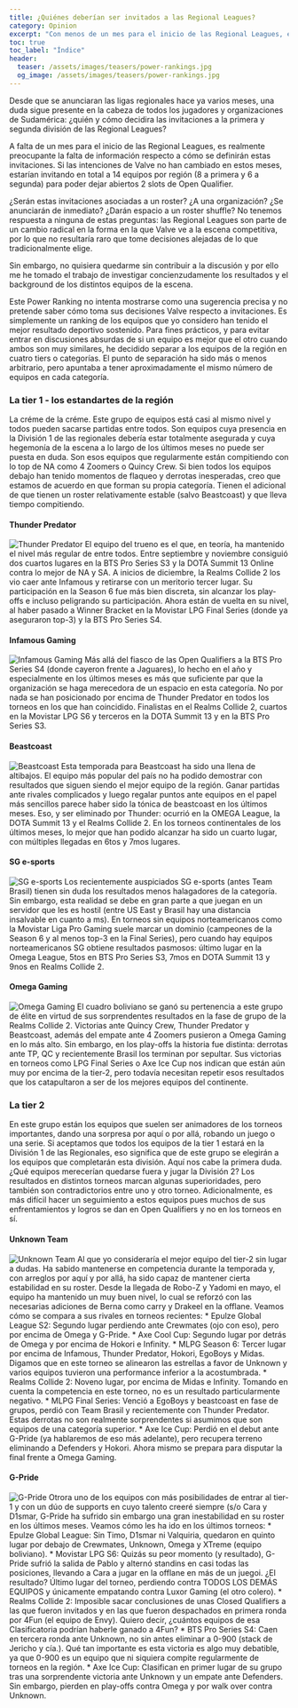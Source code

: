 ```yaml
---
title: ¿Quiénes deberían ser invitados a las Regional Leagues?
category: Opinion
excerpt: "Con menos de un mes para el inicio de las Regional Leagues, es cada vez más importante definir qué equipos merecen una invitación directa al torneo."
toc: true
toc_label: "Índice"
header:
  teaser: /assets/images/teasers/power-rankings.jpg
  og_image: /assets/images/teasers/power-rankings.jpg
---
```


Desde que se anunciaran las ligas regionales hace ya varios meses, una duda sigue presente en la cabeza de todos los jugadores y organizaciones de Sudamérica: ¿quién y cómo decidira las invitaciones a la primera y segunda división de las Regional Leagues?

A falta de un mes para el inicio de las Regional Leagues, es realmente preocupante la falta de información respecto a cómo se definirán estas invitaciones. Si las intenciones de Valve no han cambiado en estos meses, estarían invitando en total a 14 equipos por región (8 a primera y 6 a segunda) para poder dejar abiertos 2 slots de Open Qualifier.

¿Serán estas invitaciones asociadas a un roster? ¿A una organización? ¿Se anunciarán de inmediato? ¿Darán espacio a un roster shuffle? No tenemos respuesta a ninguna de estas preguntas: las Regional Leagues son parte de un cambio radical en la forma en la que Valve ve a la escena competitiva, por lo que no resultaría raro que tome decisiones alejadas de lo que tradicionalmente elige.

Sin embargo, no quisiera quedarme sin contribuir a la discusión y por ello me he tomado el trabajo de investigar concienzudamente los resultados y el background de los distintos equipos de la escena.

Este Power Ranking no intenta mostrarse como una sugerencia precisa y no pretende saber cómo toma sus decisiones Valve respecto a invitaciones. Es simplemente un ranking de los equipos que yo considero han tenido el mejor resultado deportivo sostenido. Para fines prácticos, y para evitar entrar en discusiones absurdas de si un equipo es mejor que el otro cuando ambos son muy similares, he decidido separar a los equipos de la región en cuatro tiers o categorías. El punto de separación ha sido más o menos arbitrario, pero apuntaba a tener aproximadamente el mismo número de equipos en cada categoría.

### La tier 1 - los estandartes de la región
La créme de la créme. Este grupo de equipos está casi al mismo nivel y todos pueden sacarse partidas entre todos. Son equipos cuya presencia en la División 1 de las regionales debería estar totalmente asegurada y cuya hegemonía de la escena a lo largo de los últimos meses no puede ser puesta en duda. Son esos equipos que regularmente están compitiendo con lo top de NA como 4 Zoomers o Quincy Crew. Si bien todos los equipos debajo han tenido momentos de flaqueo y derrotas inesperadas, creo que estamos de acuerdo en que forman su propia categoría. Tienen el adicional de que tienen un roster relativamente estable (salvo Beastcoast) y que lleva tiempo compitiendo.

#### Thunder Predator
<img src="{{ site.url }}{{ site.baseurl }}/assets/images/posts/teamsxd/thunder-predator.png" alt="Thunder Predator">
El equipo del trueno es el que, en teoría, ha mantenido el nivel más regular de entre todos. Entre septiembre y noviembre consiguió dos cuartos lugares en la BTS Pro Series S3 y la DOTA Summit 13 Online contra lo mejor de NA y SA. A inicios de diciembre, la Realms Collide 2 los vio caer ante Infamous y retirarse con un meritorio tercer lugar. Su participación en la Season 6 fue más bien discreta, sin alcanzar los play-offs e incluso peligrando su participación. Ahora están de vuelta en su nivel, al haber pasado a Winner Bracket en la Movistar LPG Final Series (donde ya aseguraron top-3) y la BTS Pro Series S4.


#### Infamous Gaming
<img src="{{ site.url }}{{ site.baseurl }}/assets/images/posts/teamsxd/infamous-gaming.png" alt="Infamous Gaming">
Más allá del fiasco de las Open Qualifiers a la BTS Pro Series S4 (donde cayeron frente a Jaguares), lo hecho en el año y especialmente en los últimos meses es más que suficiente par que la organización se haga merecedora de un espacio en esta categoría. No por nada se han posicionado por encima de Thunder Predator en todos los torneos en los que han coincidido. Finalistas en el Realms Collide 2, cuartos en la Movistar LPG S6 y terceros en la DOTA Summit 13 y en la BTS Pro Series S3.

#### Beastcoast
<img src="{{ site.url }}{{ site.baseurl }}/assets/images/posts/teamsxd/beastcoast.png" alt="Beastcoast">
Esta temporada para Beastcoast ha sido una llena de altibajos. El equipo más popular del país no ha podido demostrar con resultados que siguen siendo el mejor equipo de la región. Ganar partidas ante rivales complicados y luego regalar puntos ante equipos en el papel más sencillos parece haber sido la tónica de beastcoast en los últimos meses. Eso, y ser eliminado por Thunder: ocurrió en la OMEGA League, la DOTA Summit 13 y el Realms Collide 2. En los torneos continentales de los últimos meses, lo mejor que han podido alcanzar ha sido un cuarto lugar, con múltiples llegadas en 6tos y 7mos lugares.

#### SG e-sports
<img src="{{ site.url }}{{ site.baseurl }}/assets/images/posts/teamsxd/sg-esports.png" alt="SG e-sports">
Los recientemente auspiciados SG e-sports (antes Team Brasil) tienen sin duda los resultados menos halagadores de la categoría. Sin embargo, esta realidad se debe en gran parte a que juegan en un servidor que les es hostil (entre US East y Brasil hay una distancia insalvable en cuanto a ms). En torneos sin equipos norteamericanos como la Movistar Liga Pro Gaming suele marcar un dominio (campeones de la Season 6 y al menos top-3 en la Final Series), pero cuando hay equipos norteamericanos SG obtiene resultados pasmosos: último lugar en la Omega League, 5tos en BTS Pro Series S3, 7mos en DOTA Summit 13 y 9nos en Realms Collide 2.

#### Omega Gaming
<img src="{{ site.url }}{{ site.baseurl }}/assets/images/posts/teamsxd/omega-gaming.png" alt="Omega Gaming">
El cuadro boliviano se ganó su pertenencia a este grupo de élite en virtud de sus sorprendentes resultados en la fase de grupo de la Realms Collide 2. Victorias ante Quincy Crew, Thunder Predator y Beastcoast, además del empate ante 4 Zoomers pusieron a Omega Gaming en lo más alto. Sin embargo, en los play-offs la historia fue distinta: derrotas ante TP, QC y recientemente Brasil los terminan por sepultar. Sus victorias en torneos como LPG Final Series o Axe Ice Cup nos indican que están aún muy por encima de la tier-2, pero todavía necesitan repetir esos resultados que los catapultaron a ser de los mejores equipos del continente.


### La tier 2
En este grupo están los equipos que suelen ser animadores de los torneos importantes, dando una sorpresa por aquí o por allá, robando un juego o una serie. Si aceptamos que todos los equipos de la tier 1 estará en la División 1 de las Regionales, eso significa que de este grupo se elegirán a los equipos que completarán esta división. Aquí nos cabe la primera duda. ¿Qué equipos merecerían quedarse fuera y jugar la División 2? Los resultados en distintos torneos marcan algunas superioridades, pero también son contradictorios entre uno y otro torneo. Adicionalmente, es más difícil hacer un seguimiento a estos equipos pues muchos de sus enfrentamientos y logros se dan en Open Qualifiers y no en los torneos en sí.

#### Unknown Team
<img src="{{ site.url }}{{ site.baseurl }}/assets/images/posts/teamsxd/unknown.png" alt="Unknown Team">
Al que yo consideraría el mejor equipo del tier-2 sin lugar a dudas. Ha sabido mantenerse en competencia durante la temporada y, con arreglos por aquí y por allá, ha sido capaz de mantener cierta estabilidad en su roster. Desde la llegada de Robo-Z y Yadomi en mayo, el equipo ha mantenido un muy buen nivel, lo cual se reforzó con las necesarias adiciones de Berna como carry y Drakeel en la offlane. Veamos cómo se compara a sus rivales en torneos recientes:
* Epulze Global League S2: Segundo lugar perdiendo ante Crewmates (ojo con eso), pero por encima de Omega y G-Pride.
* Axe Cool Cup: Segundo lugar por detrás de Omega y por encima de Hokori e Infinity.
* MLPG Season 6: Tercer lugar por encima de Infamous, Thunder Predator, Hokori, EgoBoys y Midas. Digamos que en este torneo se alinearon las estrellas a favor de Unknown y varios equipos tuvieron una performance inferior a la acostumbrada.
* Realms Collide 2: Noveno lugar, por encima de Midas e Infinity. Tomando en cuenta la competencia en este torneo, no es un resultado particularmente negativo.
* MLPG Final Series: Venció a EgoBoys y beastcoast en fase de grupos, perdió con Team Brasil y recientemente con Thunder Predator. Estas derrotas no son realmente sorprendentes si asumimos que son equipos de una categoría superior.
* Axe Ice Cup: Perdió en el debut ante G-Pride (ya hablaremos de eso más adelante), pero recupera terreno eliminando a Defenders y Hokori. Ahora mismo se prepara para disputar la final frente a Omega Gaming.

#### G-Pride
<img src="{{ site.url }}{{ site.baseurl }}/assets/images/posts/teamsxd/g-pride.png" alt="G-Pride">
Otrora uno de los equipos con más posibilidades de entrar al tier-1 y con un dúo de supports en cuyo talento creeré siempre (s/o Cara y D1smar, G-Pride ha sufrido sin embargo una gran inestabilidad en su roster en los últimos meses. Veamos cómo les ha ido en los últimos torneos:
* Epulze Global League: Sin Timo, D1smar ni Valquiria, quedaron en quinto lugar por debajo de Crewmates, Unknown, Omega y XTreme (equipo boliviano).
* Movistar LPG S6: Quizás su peor momento (y resultado), G-Pride sufrió la salida de Pablo y alternó standins en casi todas las posiciones, llevando a Cara a jugar en la offlane en más de un juegoi. ¿El resultado? Último lugar del torneo, perdiendo contra TODOS LOS DEMÁS EQUIPOS y únicamente empatando contra Luxor Gaming (el otro colero).
* Realms Collide 2: Imposible sacar conclusiones de unas Closed Qualifiers a las que fueron invitados y en las que fueron despachados en primera ronda por 4Fun (el equipo de Envy). Quiero decir, ¿cuántos equipos de esa Clasificatoria podrían haberle ganado a 4Fun?
* BTS Pro Series S4: Caen en tercera ronda ante Unknown, no sin antes eliminar a 0-900 (stack de Jericho y cía.). Qué tan importante es esta victoria es algo muy debatible, ya que 0-900 es un equipo que ni siquiera compite regularmente de torneos en la región.
* Axe Ice Cup: Clasifican en primer lugar de su grupo tras una sorprendente victoria ante Unknown y un empate ante Defenders. Sin embargo, pierden en play-offs contra Omega y por walk over contra Unknown.